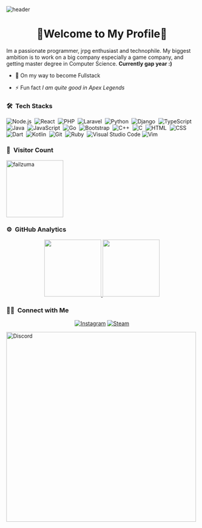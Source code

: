![header](https://capsule-render.vercel.app/api?type=waving&color=082c6c&height=220&section=header&text=Failzuma%20イルハム&fontSize=60&animation=fadeIn&fontAlignY=38&desc=%20Software%20and%20Web%20Developer&descAlignY=51&descAlign=62)
<h1 align="center">👋Welcome to My Profile👋</h1>

Im a passionate programmer, jrpg enthusiast and technophile. My biggest ambition is to work on a big company especially a game company, and getting master degree in Computer Science. **Currently gap year :)**


- 🌱 On my way to become Fullstack

- ⚡ Fun fact *I am quite good in Apex Legends*

### 🛠 &nbsp;Tech Stacks

![Node.js](https://img.shields.io/badge/-Node.js-2a1d2e?style=flat&logo=node.js)&nbsp;
![React](https://img.shields.io/badge/ReactJS-2a1d2e?style=flat&logo=react)&nbsp;
![PHP](https://img.shields.io/badge/PHP-2a1d2e?style=flat&logo=php)&nbsp;
![Laravel](https://img.shields.io/badge/Laravel-2a1d2e?style=flat&logo=Laravel)&nbsp;
![Python](https://img.shields.io/badge/-Python-2a1d2e?style=flat&logo=python)&nbsp;
![Django](https://img.shields.io/badge/-Django-2a1d2e?style=flat&logo=Django)&nbsp;
![TypeScript](https://img.shields.io/badge/-TypeScript-2a1d2e?style=flat&logo=typescript)&nbsp;
![Java](https://img.shields.io/badge/-Java-2a1d2e?style=flat&logo=java)&nbsp;
![JavaScript](https://img.shields.io/badge/-JavaScript-2a1d2e?style=flat&logo=javascript)&nbsp;
![Go](https://img.shields.io/badge/Go-2a1d2e?style=flat&logo=Go)&nbsp;
![Bootstrap](https://img.shields.io/badge/-Bootstrap-2a1d2e?style=flat&logo=bootstrap&logoColor=563D7C)&nbsp;
![C++](https://img.shields.io/badge/-C++-2a1d2e?style=flat&logo=C%2B%2B&logoColor=326696)&nbsp;
![C](https://img.shields.io/badge/-C-2a1d2e?style=flat&logo=C&logoColor=326696)&nbsp;
![HTML](https://img.shields.io/badge/-HTML-2a1d2e?style=flat&logo=HTML5)&nbsp;
![CSS](https://img.shields.io/badge/-CSS-2a1d2e?style=flat&logo=CSS3&logoColor=1572B6)&nbsp;
![Dart](https://img.shields.io/badge/Dart-2a1d2e?style=flat&logo=Dart&logoColor=007ACC)&nbsp;
![Kotlin](https://img.shields.io/badge/Kotlin-2a1d2e?style=flat&logo=Kotlin)&nbsp;
![Git](https://img.shields.io/badge/-Git-2a1d2e?style=flat&logo=git)&nbsp;
![Ruby](https://img.shields.io/badge/-Ruby-2a1d2e?style=flat&logo=ruby&logoColor=c70c31)&nbsp;
![Visual Studio Code](https://img.shields.io/badge/-Visual%20Studio%20Code-2a1d2e?style=flat&logo=visual-studio-code&logoColor=007ACC)
![Vim](https://img.shields.io/badge/-Vim-2a1d2e?style=flat&logo=vim)&nbsp;

### 👀 &nbsp;Visitor Count

<p align="left"> <img src="https://komarev.com/ghpvc/?username=failzuma&label=Profile%20views&color=2a1d2e&style=flat" width="150" alt="failzuma"/></p>


### ⚙️ &nbsp;GitHub Analytics

<p align="center" class="d-flex justify-content-center align-items-center">
  <a href="https://github.com/Failzuma">
  <img height="150em" src="https://github-readme-stats-eight-theta.vercel.app/api?username=Failzuma&show_icons=true&theme=onedark&include_all_commits=true&count_private=true"/>
  <img height="150em" src="https://github-readme-stats-eight-theta.vercel.app/api/top-langs/?username=Failzuma&layout=compact&langs_count=8&theme=onedark"/>
  </a>
</p>


### 🤝🏻 &nbsp;Connect with Me
<p align="center">
<a href="https://www.instagram.com/ibnuilhaam">
<img alt="Instagram" title="follow me <3" src="https://img.shields.io/badge/-ibnuilhaam-E4405F?style=flat&logo=Instagram&logoColor=white"/></a>
<a href="https://steamcommunity.com/id/Failzuma/">
<img alt="Steam" src="https://img.shields.io/badge/-Failzuma-4E94EC?style=flat&logo=Steam&logoColor=0a0b24"/></a>
<p>
    <a href="https://discord.com/users/325844853152022528"><img src="https://lanyard.cnrad.dev/api/325844853152022528?borderRadius=20px&bg=transparent&idleMessage=Probably%20doing%20something%20else..." alt="Discord" width="500" /></a>
</p>
